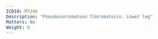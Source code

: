 ```yaml
---
ICD10: M7246
Description: "Pseudosarcomatous fibromatosis: Lower leg"
Matters: No
Weight: 0
---
```

